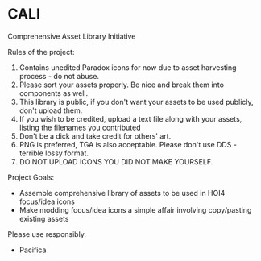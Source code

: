 # CALI
Comprehensive Asset Library Initiative

Rules of the project:
1. Contains unedited Paradox icons for now due to asset harvesting process - do not abuse.
2. Please sort your assets properly. Be nice and break them into components as well.
3. This library is public, if you don't want your assets to be used publicly, don't upload them.
4. If you wish to be credited, upload a text file along with your assets, listing the filenames you contributed
5. Don't be a dick and take credit for others' art.
6. PNG is preferred, TGA is also acceptable. Please don't use DDS - terrible lossy format.
7. DO NOT UPLOAD ICONS YOU DID NOT MAKE YOURSELF.

Project Goals:
- Assemble comprehensive library of assets to be used in HOI4 focus/idea icons
- Make modding focus/idea icons a simple affair involving copy/pasting existing assets

Please use responsibly.

- Pacifica
